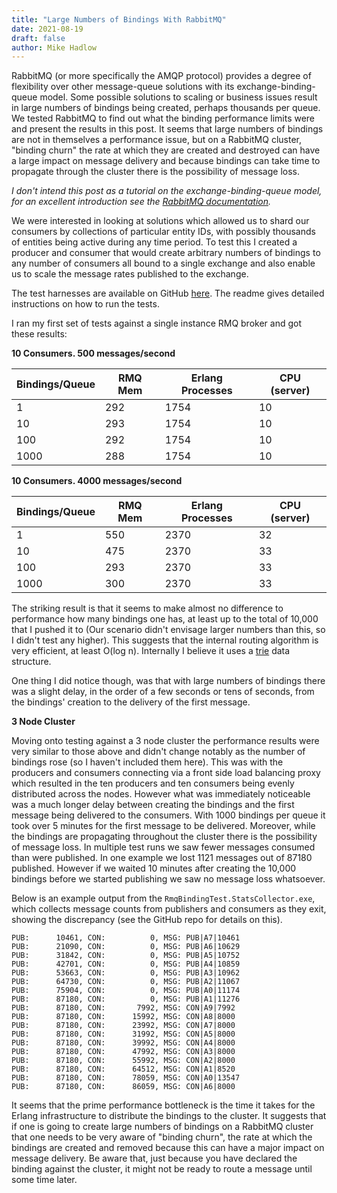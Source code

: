 ```yaml
---
title: "Large Numbers of Bindings With RabbitMQ"
date: 2021-08-19
draft: false
author: Mike Hadlow
---
```

RabbitMQ (or more specifically the AMQP protocol) provides a degree of flexibility over other message-queue solutions with its exchange-binding-queue model. Some possible solutions to scaling or business issues result in large numbers of bindings being created, perhaps thousands per queue. We tested RabbitMQ to find out what the binding performance limits were and present the results in this post. It seems that large numbers of bindings are not in themselves a performance issue, but on a RabbitMQ cluster, "binding churn" the rate at which they are created and destroyed can have a large impact on message delivery and because bindings can take time to propagate through the cluster there is the possibility of message loss.
<!--more-->
_I don't intend this post as a tutorial on the exchange-binding-queue model, for an excellent introduction see the [RabbitMQ documentation](https://www.rabbitmq.com/tutorials/tutorial-four-dotnet.html)._

We were interested in looking at solutions which allowed us to shard our consumers by collections of particular entity IDs, with possibly thousands of entities being active during any time period. To test this I created a producer and consumer that would create arbitrary numbers of bindings to any number of consumers all bound to a single exchange and also enable us to scale the message rates published to the exchange.

The test harnesses are available on GitHub [here](https://github.com/mikehadlow/RmqBindingTest). The readme gives detailed instructions on how to run the tests.

I ran my first set of tests against a single instance RMQ broker and got these results:

__10 Consumers. 500 messages/second__

|Bindings/Queue | RMQ Mem| Erlang Processes  | CPU (server) |
|---------------|--------|-------------------|--------------|
|1              | 292    | 1754              |  10|
|10             | 293    | 1754              |  10|
|100            | 292    | 1754              |  10|                
|1000           | 288    | 1754              |  10|

__10 Consumers. 4000 messages/second__

|Bindings/Queue | RMQ Mem| Erlang Processes  | CPU (server)|
|---------------|--------|-------------------|--------------|
|1              | 550    | 2370              |  32|
|10             | 475    | 2370              |  33|
|100            | 293    | 2370              |  33|
|1000           | 300    | 2370              |  33|

The striking result is that it seems to make almost no difference to performance how many bindings one has, at least up to the total of 10,000 that I pushed it to (Our scenario didn't envisage larger numbers than this, so I didn't test any higher). This suggests that the internal routing algorithm is very efficient, at least O(log n). Internally I believe it uses a [trie](https://en.wikipedia.org/wiki/Trie) data structure.

One thing I did notice though, was that with large numbers of bindings there was a slight delay, in the order of a few seconds or tens of seconds, from the bindings' creation to the delivery of the first message.

__3 Node Cluster__

Moving onto testing against a 3 node cluster the performance results were very similar to those above and didn't change notably as the number of bindings rose (so I haven't included them here). This was with the producers and consumers connecting via a front side load balancing proxy which resulted in the ten producers and ten consumers being evenly distributed across the nodes. However what was immediately noticeable was a much longer delay between creating the bindings and the first message being delivered to the consumers. With 1000 bindings per queue it took over 5 minutes for the first message to be delivered. Moreover, while the bindings are propagating throughout the cluster there is the possibility of message loss. In multiple test runs we saw fewer messages consumed than were published. In one example we lost 1121 messages out of 87180 published. However if we waited 10 minutes after creating the 10,000 bindings before we started publishing we saw no message loss whatsoever. 

Below is an example output from the `RmqBindingTest.StatsCollector.exe`, which collects message counts from publishers and consumers as they exit, showing the discrepancy (see the GitHub repo for details on this).
```
PUB:      10461, CON:          0, MSG: PUB|A7|10461
PUB:      21090, CON:          0, MSG: PUB|A6|10629
PUB:      31842, CON:          0, MSG: PUB|A5|10752
PUB:      42701, CON:          0, MSG: PUB|A4|10859
PUB:      53663, CON:          0, MSG: PUB|A3|10962
PUB:      64730, CON:          0, MSG: PUB|A2|11067
PUB:      75904, CON:          0, MSG: PUB|A0|11174
PUB:      87180, CON:          0, MSG: PUB|A1|11276
PUB:      87180, CON:       7992, MSG: CON|A9|7992
PUB:      87180, CON:      15992, MSG: CON|A8|8000
PUB:      87180, CON:      23992, MSG: CON|A7|8000
PUB:      87180, CON:      31992, MSG: CON|A5|8000
PUB:      87180, CON:      39992, MSG: CON|A4|8000
PUB:      87180, CON:      47992, MSG: CON|A3|8000
PUB:      87180, CON:      55992, MSG: CON|A2|8000
PUB:      87180, CON:      64512, MSG: CON|A1|8520
PUB:      87180, CON:      78059, MSG: CON|A0|13547
PUB:      87180, CON:      86059, MSG: CON|A6|8000
```

It seems that the prime performance bottleneck is the time it takes for the Erlang infrastructure to distribute the bindings to the cluster. It suggests that if one is going to create large numbers of bindings on a RabbitMQ cluster that one needs to be very aware of "binding churn", the rate at which the bindings are created and removed because this can have a major impact on message delivery. Be aware that, just because you have declared the binding against the cluster, it might not be ready to route a message until some time later.